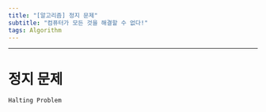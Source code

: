 ```yaml
---
title: "[알고리즘] 정지 문제"
subtitle: "컴퓨터가 모든 것을 해결할 수 없다!"
tags: Algorithm
---
```








---





# 정지 문제

`Halting Problem`

